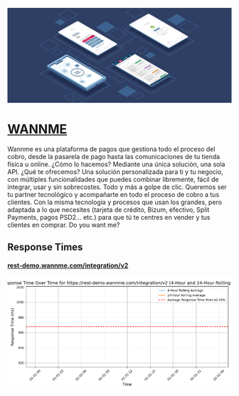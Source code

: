 [![Visit WANNME](imagePreview.jpg)](https://www.wannme.com/en)

# [WANNME](https://www.wannme.com/en)

Wannme es una plataforma de pagos que gestiona todo el proceso del cobro, desde la pasarela de pago hasta las comunicaciones de tu tienda física u online. ¿Cómo lo hacemos? Mediante una única solución, una sola API.
¿Qué te ofrecemos? Una solución personalizada para ti y tu negocio, con múltiples funcionalidades que puedes combinar libremente, fácil de integrar, usar y sin sobrecostes. Todo y más a golpe de clic.
Queremos ser tu partner tecnológico y acompañarte en todo el proceso de cobro a tus clientes. Con la misma tecnología y procesos que usan los grandes, pero adaptada a lo que necesites (tarjeta de crédito, Bizum, efectivo, Split Payments, pagos PSD2… etc.) para que tú te centres en vender y tus clientes en comprar.
Do you want me?

## Response Times

#### [rest-demo.wannme.com/integration/v2](https://rest-demo.wannme.com/integration/v2)

![rest-demo.wannme.com/integration/v2](response-time-charts/726573742d64656d6f2e77616e6e6d652e636f6d2f696e746567726174696f6e2f7632.png)
